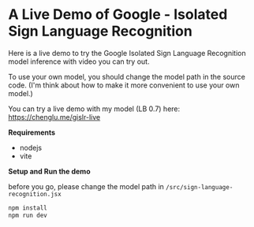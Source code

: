 # A Live Demo of Google - Isolated Sign Language Recognition

Here is a live demo to try the Google Isolated Sign Language Recognition model inference with video you can try out.

To use your own model, you should change the model path in the source code. (I'm think about how to make it more convenient to use your own model.)

You can try a live demo with my model (LB 0.7) here: https://chenglu.me/gislr-live

**Requirements**

* nodejs 
* vite

**Setup and Run the demo**

before you go, please change the model path in `/src/sign-language-recognition.jsx`

```bash
npm install
npm run dev
```
